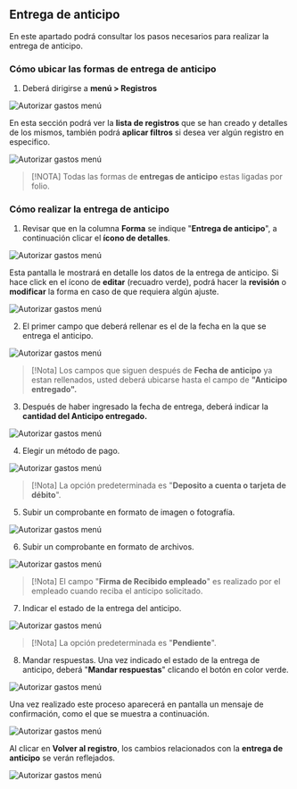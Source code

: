 ## Entrega de anticipo

En este apartado podrá consultar los  pasos necesarios para realizar la entrega de anticipo.

### Cómo ubicar las formas de entrega de anticipo

1. Deberá dirigirse a **menú > Registros**

![Autorizar gastos menú](/img/forms/autorizar-gastos/1-autorizar-gastos.png)


En esta sección podrá ver la **lista de registros** que se han creado y detalles de los mismos, también podrá **aplicar filtros** si desea ver algún registro en especifico.

![Autorizar gastos menú](/img/forms/autorizar-gastos/1-1-autorizar-gastos.png)

>[!NOTA]
>Todas las formas de **entregas de anticipo** estas ligadas por folio.


### Cómo realizar la entrega de anticipo

1. Revisar que en la columna **Forma** se indique "**Entrega de anticipo**", a continuación clicar el **ícono de detalles**.

![Autorizar gastos menú](/img/forms/entregar-anticipo/1-entregar-anticipo.png)


Esta pantalla le mostrará en detalle los datos de la entrega de anticipo. Si hace click en el ícono de **editar** (recuadro verde), podrá hacer la **revisión** o **modificar** la forma en caso de que requiera algún ajuste.

![Autorizar gastos menú](/img/forms/entregar-anticipo/1-1-entregar-anticipo.png)


2. El primer campo que deberá rellenar es el de la fecha en la que se entrega el anticipo.

![Autorizar gastos menú](/img/forms/entregar-anticipo/01-entregar-anticipo.png)

>[!Nota]
>Los campos que siguen después de **Fecha de anticipo** ya estan rellenados, usted deberá ubicarse hasta el campo de **"Anticipo entregado".**

3. Después de haber ingresado la fecha de entrega, deberá indicar la **cantidad del Anticipo entregado.**

![Autorizar gastos menú](/img/forms/entregar-anticipo/2-entregar-anticipo.png)

4. Elegir un método de pago.

![Autorizar gastos menú](/img/forms/entregar-anticipo/3-entregar-anticipo.png)

>[!Nota]
>La opción predeterminada es "**Deposito a cuenta o tarjeta de débito**".


5. Subir un comprobante en formato de imagen o fotografía.


![Autorizar gastos menú](/img/forms/entregar-anticipo/4-entregar-anticipo.png)

6. Subir un comprobante en formato de archivos.

![Autorizar gastos menú](/img/forms/entregar-anticipo/5-entregar-anticipo.png)

>[!Nota]
>El campo "**Firma de Recibido empleado**" es realizado por el empleado cuando reciba el anticipo solicitado.

7. Indicar el estado de la entrega del anticipo.

![Autorizar gastos menú](/img/forms/entregar-anticipo/8-entregar-anticipo.png)

>[!Nota]
>La opción predeterminada es "**Pendiente**".


8. Mandar respuestas.
Una vez indicado el estado de la entrega de anticipo, deberá "**Mandar respuestas**" clicando el botón en color verde.

![Autorizar gastos menú](/img/forms/entregar-anticipo/9-entregar-anticipo.png)


Una vez realizado este proceso aparecerá en pantalla un mensaje de confirmación, como el que se muestra a continuación.

![Autorizar gastos menú](/img/forms/entregar-anticipo/10-entregar-anticipo.png)

Al clicar  en **Volver al registro**, los cambios relacionados con la **entrega de anticipo** se verán reflejados.


![Autorizar gastos menú](/img/forms/entregar-anticipo/11-entregar-anticipo.png)



